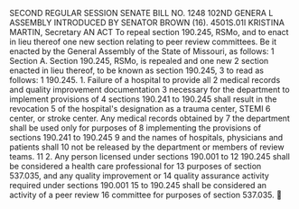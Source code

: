 SECOND REGULAR SESSION
SENATE BILL NO. 1248
102ND GENERA L ASSEMBLY
INTRODUCED BY SENATOR BROWN (16).
4501S.01I KRISTINA MARTIN, Secretary
AN ACT
To repeal section 190.245, RSMo, and to enact in lieu thereof one new section relating to peer
review committees.
Be it enacted by the General Assembly of the State of Missouri, as follows:
1 Section A. Section 190.245, RSMo, is repealed and one new
2 section enacted in lieu thereof, to be known as section 190.245,
3 to read as follows:
1 190.245. 1. Failure of a hospital to provide all
2 medical records and quality improvement documentation
3 necessary for the department to implement provisions of
4 sections 190.241 to 190.245 shall result in the revocation
5 of the hospital's designation as a trauma center, STEMI
6 center, or stroke center. Any medical records obtained by
7 the department shall be used only for purposes of
8 implementing the provisions of sections 190.241 to 190.245
9 and the names of hospitals, physicians and patients shall
10 not be released by the department or members of review teams.
11 2. Any person licensed under sections 190.001 to
12 190.245 shall be considered a health care professional for
13 purposes of section 537.035, and any quality improvement or
14 quality assurance activity required under sections 190.001
15 to 190.245 shall be considered an activity of a peer review
16 committee for purposes of section 537.035.
